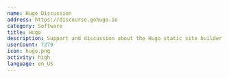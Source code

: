 ```yaml
---
name: Hugo Discussion
address: https://discourse.gohugo.io
category: Software
title: Hugo
description: Support and discussion about the Hugo static site builder.
userCount: 7279
icon: hugo.png
activity: high
language: en_US
---
```

